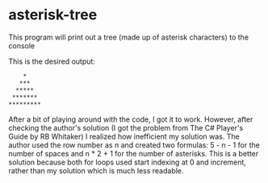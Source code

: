 # asterisk-tree
This program will print out a tree (made up of asterisk characters) to the console

This is the desired output:
````
    *
   ***
  *****
 *******
*********
````

After a bit of playing around with the code, I got it to work. However, after checking the author's solution (I got the problem from The C# Player's Guide by RB Whitaker) I realized how inefficient my solution was. The author used the row number as n and created two formulas: 5 - n - 1 for the number of spaces and n * 2 + 1 for the number of asterisks. This is a better solution because both for loops used start indexing at 0 and increment, rather than my solution which is much less readable.
